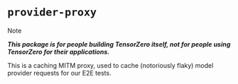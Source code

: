 # `provider-proxy`

> [!NOTE]
> 
> ***This package is for people building TensorZero itself, not for people using TensorZero for their applications.***

This is a caching MITM proxy, used to cache (notoriously flaky) model provider requests for our E2E tests.
